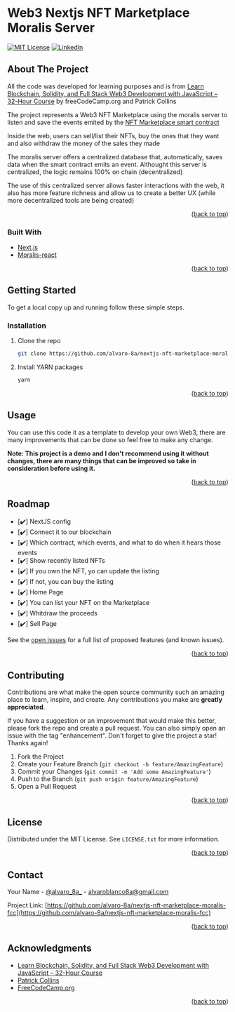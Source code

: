 # Web3 Nextjs NFT Marketplace Moralis Server


[![MIT License][license-shield]][license-url]
[![LinkedIn][linkedin-shield]][linkedin-url]


<!-- ABOUT THE PROJECT -->
## About The Project

All the code was developed for learning purposes and is from [Learn Blockchain, Solidity, and Full Stack Web3 Development with JavaScript – 32-Hour Course](https://www.youtube.com/watch?v=gyMwXuJrbJQ&lis) by freeCodeCamp.org and Patrick Collins

The project represents a Web3 NFT Marketplace using the moralis server to listen and save the events emited by the [NFT Marketplace smart contract](https://rinkeby.etherscan.io/address/0x3cb4F7C5f7e3355BEe1341251A8D8a2B04fBC7B7#code) 

Inside the web, users can sell/list their NFTs, buy the ones that they want and also withdraw the money of the sales they made

The moralis server offers a centralized database that, automatically, saves data when the smart contract emits an event. Althought this server is centralized, the logic remains 100% on chain (decentralized)

The use of this centralized server allows faster interactions with the web, it also has more feature richness and allow us to create a better UX (while more decentralized tools are being created)

<p align="right">(<a href="#top">back to top</a>)</p>


### Built With

* [Next.js](https://nextjs.org/)
* [Moralis-react](https://github.com/MoralisWeb3/react-moralis)

<p align="right">(<a href="#top">back to top</a>)</p>



<!-- GETTING STARTED -->
## Getting Started

To get a local copy up and running follow these simple steps.

### Installation

1. Clone the repo
   ```sh
   git clone https://github.com/alvaro-8a/nextjs-nft-marketplace-moralis-fcc.git
   ```
2. Install YARN packages
   ```sh
   yarn
   ```

<p align="right">(<a href="#top">back to top</a>)</p>



<!-- USAGE EXAMPLES -->
## Usage

You can use this code it as a template to develop your own Web3, there are many improvements that can be done so feel free to make any change.

**Note: This project is a demo and I don't recommend using it without changes, there are many things that can be improved so take in consideration before using it.**


<p align="right">(<a href="#top">back to top</a>)</p>



<!-- ROADMAP -->
## Roadmap

- [✔️] NextJS config
- [✔️] Connect it to our blockchain
- [✔️] Which contract, which events, and what to do when it hears those events
- [✔️] Show recently listed NFTs 
- [✔️] If you own the NFT, yo can update the listing 
- [✔️] If not, you can buy the listing 
- [✔️] Home Page
- [✔️] You can list your NFT on the Marketplace 
- [✔️] Whitdraw the proceeds 
- [✔️] Sell Page

See the [open issues](https://github.com/alvaro-8a/nextjs-nft-marketplace-moralis-fcc/issues) for a full list of proposed features (and known issues).

<p align="right">(<a href="#top">back to top</a>)</p>



<!-- CONTRIBUTING -->
## Contributing

Contributions are what make the open source community such an amazing place to learn, inspire, and create. Any contributions you make are **greatly appreciated**.

If you have a suggestion or an improvement that would make this better, please fork the repo and create a pull request. You can also simply open an issue with the tag "enhancement".
Don't forget to give the project a star! Thanks again!

1. Fork the Project
2. Create your Feature Branch (`git checkout -b feature/AmazingFeature`)
3. Commit your Changes (`git commit -m 'Add some AmazingFeature'`)
4. Push to the Branch (`git push origin feature/AmazingFeature`)
5. Open a Pull Request

<p align="right">(<a href="#top">back to top</a>)</p>



<!-- LICENSE -->
## License

Distributed under the MIT License. See `LICENSE.txt` for more information.

<p align="right">(<a href="#top">back to top</a>)</p>



<!-- CONTACT -->
## Contact

Your Name - [@alvaro_8a_](https://twitter.com/alvaro_8a_) - alvaroblanco8a@gmail.com

Project Link: [https://github.com/alvaro-8a/nextjs-nft-marketplace-moralis-fcc](https://github.com/alvaro-8a/nextjs-nft-marketplace-moralis-fcc)

<p align="right">(<a href="#top">back to top</a>)</p>



<!-- ACKNOWLEDGMENTS -->
## Acknowledgments

* [Learn Blockchain, Solidity, and Full Stack Web3 Development with JavaScript – 32-Hour Course](https://www.youtube.com/watch?v=gyMwXuJrbJQ&lis)
* [Patrick Collins](https://www.youtube.com/c/PatrickCollins)
* [FreeCodeCamp.org](https://www.youtube.com/c/Freecodecamp)

<p align="right">(<a href="#top">back to top</a>)</p>



<!-- MARKDOWN LINKS & IMAGES -->
<!-- https://www.markdownguide.org/basic-syntax/#reference-style-links -->
[contributors-shield]: https://img.shields.io/github/contributors/alvaro-8a/nextjs-nft-marketplace-moralis-fcc.svg?style=for-the-badge
[contributors-url]: https://github.com/alvaro-8a/nextjs-nft-marketplace-moralis-fcc/graphs/contributors
[forks-shield]: https://img.shields.io/github/forks/alvaro-8a/nextjs-nft-marketplace-moralis-fcc.svg?style=for-the-badge
[forks-url]: https://github.com/alvaro-8a/nextjs-nft-marketplace-moralis-fcc/network/members
[stars-shield]: https://img.shields.io/github/stars/alvaro-8a/nextjs-nft-marketplace-moralis-fcc.svg?style=for-the-badge
[stars-url]: https://github.com/alvaro-8a/nextjs-nft-marketplace-moralis-fcc/stargazers
[issues-shield]: https://img.shields.io/github/issues/alvaro-8a/nextjs-nft-marketplace-moralis-fcc.svg?style=for-the-badge
[issues-url]: https://github.com/alvaro-8a/nextjs-nft-marketplace-moralis-fcc/issues
[license-shield]: https://img.shields.io/github/license/alvaro-8a/nextjs-nft-marketplace-moralis-fcc.svg?style=for-the-badge
[license-url]: https://github.com/alvaro-8a/nextjs-nft-marketplace-moralis-fcc/blob/main/LICENSE
[linkedin-shield]: https://img.shields.io/badge/-LinkedIn-black.svg?style=for-the-badge&logo=linkedin&colorB=555
[linkedin-url]: https://linkedin.com/in/alvaro-blanco-ochoa-9b14561a9
[product-screenshot]: images/screenshot.png

